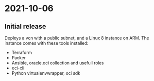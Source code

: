 # 2021-10-06

## Initial release

Deploys a vcn with a public subnet, and a Linux 8 instance on ARM. The instance comes with these tools installed:

- Terraform
- Packer
- Ansible, oracle.oci collection and usefull roles
- oci-cli
- Python virtualenvwrapper, oci sdk
